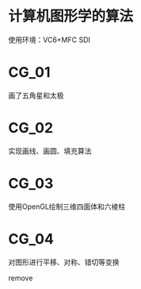 # 计算机图形学的算法
使用环境：VC6+MFC SDI
# CG_01
画了五角星和太极
# CG_02
实现画线、画圆、填充算法
# CG_03
使用OpenGL绘制三维四面体和六棱柱
# CG_04
对图形进行平移、对称、错切等变换

remove 
